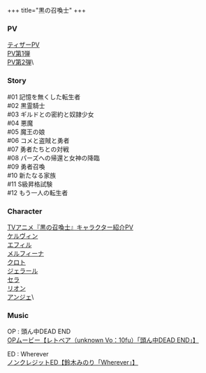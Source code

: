 +++
title="黒の召喚士"
+++

### PV
[ティザーPV](https://www.youtube.com/watch?v=s1JaDVu459s)\
[PV第1弾](https://www.youtube.com/watch?v=FhR6Hm2clWs)\
[PV第2弾](https://www.youtube.com/watch?v=J94EDq3dhC4)\

### Story
#01 記憶を無くした転生者\
#02 黒霊騎士\
#03 ギルドとの密約と奴隷少女\
#04 悪魔\
#05 魔王の娘\
#06 コメと盗賊と勇者\
#07 勇者たちとの対戦\
#08 パーズへの帰還と女神の降臨\
#09 勇者召喚\
#10 新たなる家族\
#11 S級昇格試験\
#12 もう一人の転生者

### Character
[TVアニメ『黒の召喚士』キャラクター紹介PV](https://www.youtube.com/watch?v=bA3ESpbl-8E)\
[ケルヴィン](https://kuronoshokanshi.com/character/01/)\
[エフィル](https://kuronoshokanshi.com/character/02/)\
[メルフィーナ](https://kuronoshokanshi.com/character/03/)\
[クロト](https://kuronoshokanshi.com/character/04/)\
[ジェラール](https://kuronoshokanshi.com/character/05/)\
[セラ](https://kuronoshokanshi.com/character/06/)\
[リオン](https://kuronoshokanshi.com/character/07/)\
[アンジェ](https://kuronoshokanshi.com/character/08/)\

### Music
OP : 頭ん中DEAD END\
[OPムービー【レトベア（unknown Vo：10fu）「頭ん中DEAD END」】](https://www.youtube.com/watch?v=wj_gULGftds)

ED : Wherever\
[ノンクレジットED【鈴木みのり「Wherever」】](https://www.youtube.com/watch?v=bWXjhfCjk4Y)

